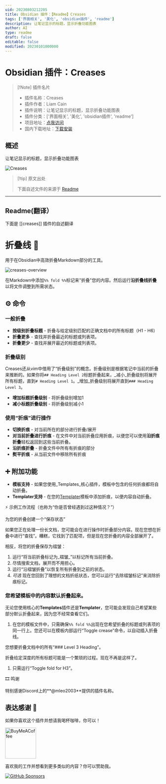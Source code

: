 ```yaml
---
uid: 20230803212205
title: Obsidian 插件：【Readme】Creases
tags: ['界面相关', '美化', 'obsidian插件', 'readme']
description: 让笔记显示的标题，显示折叠功能图表
author: AI
type: readme
draft: false
editable: false
modified: 20230101000000
---
```


# Obsidian 插件：Creases

> [!Note] 插件名片
> - 插件名称：Creases
> - 插件作者：Liam Cain
> - 插件说明：让笔记显示的标题，显示折叠功能图表
> - 插件分类：['界面相关', '美化', 'obsidian插件', 'readme']
> - 项目地址：[点我访问](https://github.com/liamcain/obsidian-creases)
> - 国内下载地址：[下载安装](https://pkmer.cn/products/plugin/pluginMarket/?creases)

## 概述

让笔记显示的标题，显示折叠功能图表

![Creases](https://cdn.pkmer.cn/covers/creases.png!pkmer)

> [!tip] 原文出处
> 
>下面自述文件的来源于 [Readme](https://ghproxy.net/https://raw.githubusercontent.com/liamcain/obsidian-creases/main/README.md)
> 

---

## Readme(翻译）

下面是 [[creases]] 插件的自述翻译



# 折叠线 👕

用于在Obsidian中高效折叠Markdown部分的工具。

![creases-overview](https://user-images.githubusercontent.com/693981/156103767-33f311de-39ac-422d-b8ea-987ea9c63f7b.png)

在Markdown中添加`%% fold %%`标记来"折叠"您的内容。然后运行**沿折叠线折叠**以将文件调整到所需状态。

## ⚙️ 命令

### 一般折叠

- **按级别折叠标题** - 折叠与给定级别匹配的正确文档中的所有标题（H1 - H6）
- **折叠更多** - 查找并折叠最近的标题或列表项。
- **折叠更少** - 查找并展开最近的标题或列表项。

### 折叠级别

Creases还从vim中借用了“折叠级别”的概念。折叠级别是根据笔记中当前的折叠来推断的。如果你将`## Heading Level 2`标题折叠起来，_减小_折叠级别将展开所有标题，直到`# Heading Level 1`。_增加_折叠级别将展开直到`### Heading Level 3`。

- **增加标题折叠级别** - 将折叠级别增加1
- **减小标题折叠级别** - 将折叠级别减小1

### 使用“折痕”进行操作

- **切换折痕** - 对当前所在的部分进行折叠/展开
- **对当前折叠进行折痕** - 在文件中对当前折叠应用折痕，以便您可以使用**沿折痕折叠**轻松返回到这些当前折叠。
- **沿折痕折叠** - 折叠文件中所有有折痕的部分
- **熨平折痕** - 从当前文件中移除所有折痕

## ➕ 附加功能

- **模板支持** - 如果您使用_Templates_核心插件，模板中包含的任何折痕都将自动折叠。
- **Templater支持** - 在您的[Templater](https://github.com/SilentVoid13/Templater)模板中添加折痕，以便内容自动折叠。

⚡️ 示例工作流程（也称为“你是否曾经遇到过这种情况？”）

为您的折叠创建一个“保存状态”

如果您正在处理一份长文档，您可能会在进行操作时折叠部分内容。现在您想在折叠中进行“查找”。糟糕，它找到了匹配项，但是现在您折叠的内容全部展开了。

相反，将您的折叠保存为褶皱：

1. 运行“将当前折叠标记为_褶皱_”以标记所有当前折叠。
2. 尽情搜索文档，展开而不用担心。
3. 运行“沿褶皱折叠”以恢复所有折叠到之前的状态。
4. _可选_ 现在您回到了理想的文档折纸状态，您可以运行“去除褶皱标记”来消除折痕标记。

### 您希望模板中的内容默认折叠起来。

无论您使用核心的**Templates**插件还是**Templater**，您可能会发现自己希望某些部分默认折叠起来，因为您不经常查看它们。

1. 在您的模板文件中，只需确保`%% fold %%`出现在您希望折叠的标题或列表项的同一行上。您还可以在模板内部运行“Toggle crease”命令，以自动插入折叠线。

您想要折叠文档中的所有“### Level 3 Heading”。

折叠给定深度的所有标题可能是一个繁琐的过程。现在不再是这样了。

1. 只需运行“Toggle fold for H3”。

🎞 鸣谢

特别感谢Discord上的**@mleo2003**提供的插件名称。

## 表达感谢 🙏

如果你喜欢这个插件并想请我喝杯咖啡，你可以！

[<img src="https://cdn.buymeacoffee.com/buttons/v2/default-violet.png" alt="BuyMeACoffee" width="100">](https://www.buymeacoffee.com/liamcain)

喜欢我的工作并想看到更多类似的内容？你可以赞助我。

[![GitHub Sponsors](https://img.shields.io/github/sponsors/liamcain?style=social)](https://github.com/sponsors/liamcain)



